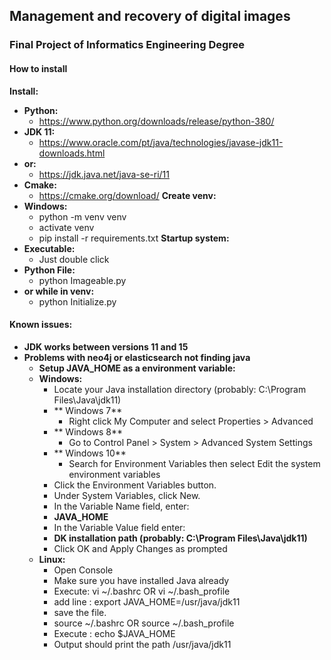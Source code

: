 ## Management and recovery of digital images
### Final Project of Informatics Engineering Degree

#### How to install

**Install:**
* **Python:**
	* https://www.python.org/downloads/release/python-380/
* **JDK 11:**
	* https://www.oracle.com/pt/java/technologies/javase-jdk11-downloads.html
* **or:**
	* https://jdk.java.net/java-se-ri/11
* **Cmake:**
	* https://cmake.org/download/
**Create venv:**
* **Windows:**
	* python -m venv venv
	* activate venv
	* pip install -r requirements.txt
**Startup system:**
* **Executable:**
	* Just double click
* **Python File:**
	* python Imageable.py
* **or while in venv:**
	* python Initialize.py

#### Known issues:
* **JDK works between versions 11 and 15**
* **Problems with neo4j or elasticsearch not finding java**
	* **Setup JAVA_HOME as a environment variable:**
	* **Windows:**
		* Locate your Java installation directory (probably: C:\Program Files\Java\jdk11)
		* ** Windows 7**
			* Right click My Computer and select Properties > Advanced
		* ** Windows 8**
			* Go to Control Panel > System > Advanced System Settings
		* ** Windows 10**
			* Search for Environment Variables then select Edit the system environment variables
		* Click the Environment Variables button.
		* Under System Variables, click New.
		* In the Variable Name field, enter:
		* **JAVA_HOME**
		* In the Variable Value field enter:
		* **DK installation path (probably: C:\Program Files\Java\jdk11)**
		* Click OK and Apply Changes as prompted
	* **Linux:**
		* Open Console
		* Make sure you have installed Java already
		* Execute: vi ~/.bashrc OR vi ~/.bash_profile
		* add line : export JAVA_HOME=/usr/java/jdk11
		* save the file.
		* source ~/.bashrc OR source ~/.bash_profile
		* Execute : echo $JAVA_HOME
		* Output should print the path /usr/java/jdk11
